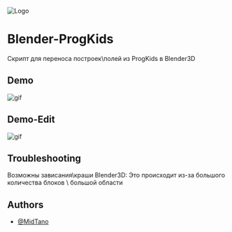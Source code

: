 ![Logo](https://imgur.com/R2YBhlA.png)


# Blender-ProgKids

Скрипт для переноса построек\полей из ProgKids в Blender3D

## Demo
![gif](https://i.imgur.com/WS8m38U.gif)


## Demo-Edit
![gif](https://i.imgur.com/Ft8D0xt.gif)

## Troubleshooting
Возможны зависания\краши Blender3D:
  Это происходит из-за большого количества блоков \ большой области


## Authors

- [@MidTano](https://github.com/MidTano)

